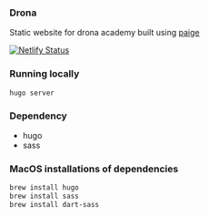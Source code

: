 ### Drona

Static website for drona academy built using [paige](https://github.com/willfaught/paige)

[![Netlify Status](https://api.netlify.com/api/v1/badges/7859430e-4479-4880-9c9d-f2c79a3029c5/deploy-status)](https://app.netlify.com/sites/drona-academy/deploys)

### Running locally

`hugo server`

### Dependency
- hugo
- sass

### MacOS installations of dependencies

```sh
brew install hugo
brew install sass
brew install dart-sass
```
